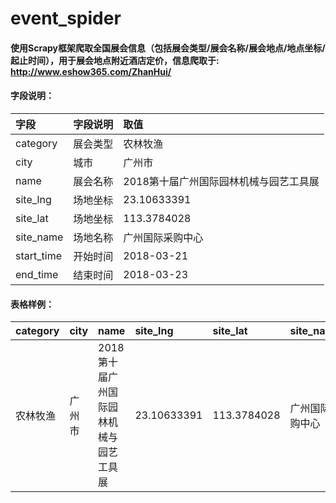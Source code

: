 # event_spider

#### 使用Scrapy框架爬取全国展会信息（包括展会类型/展会名称/展会地点/地点坐标/起止时间），用于展会地点附近酒店定价，信息爬取于: http://www.eshow365.com/ZhanHui/

#### 字段说明：

| 字段 | 字段说明 | 取值 |
| :------ | :------ | :------ |
| category | 展会类型 | 农林牧渔 |
|city |	城市|	广州市 |
|name	| 展会名称 |	2018第十届广州国际园林机械与园艺工具展 |
|site_lng	| 场地坐标	| 23.10633391 |
|site_lat	| 场地坐标	| 113.3784028 |
|site_name	| 场地名称	| 广州国际采购中心 |
|start_time	| 开始时间	| 2018-03-21 |
|end_time	| 结束时间	| 2018-03-23 |


#### 表格样例：

| category | city | name | site_lng |	site_lat |	site_name |	start_time |	end_time |
| :------ | :------ | :------ |:------ |:------ |:------ |:------ |:------ |
|农林牧渔 |	广州市 |	2018第十届广州国际园林机械与园艺工具展 |	23.10633391 |	113.3784028 |	广州国际采购中心 |	2018/3/21 |	2018/3/23 |
